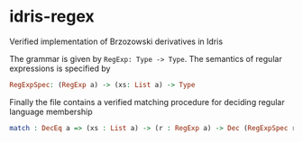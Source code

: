 # idris-regex
Verified implementation of Brzozowski derivatives in Idris

The grammar is given by `RegExp: Type -> Type`.
The semantics of regular expressions is specified by

```idris
RegExpSpec: (RegExp a) -> (xs: List a) -> Type
```

Finally the file contains a verified matching procedure for deciding regular language membership

```idris
match : DecEq a => (xs : List a) -> (r : RegExp a) -> Dec (RegExpSpec r xs)
```
